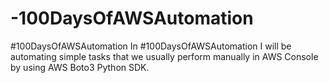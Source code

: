 # -100DaysOfAWSAutomation
#100DaysOfAWSAutomation
In #100DaysOfAWSAutomation I will be automating simple tasks that we usually perform manually in AWS Console by using AWS Boto3 Python SDK.
